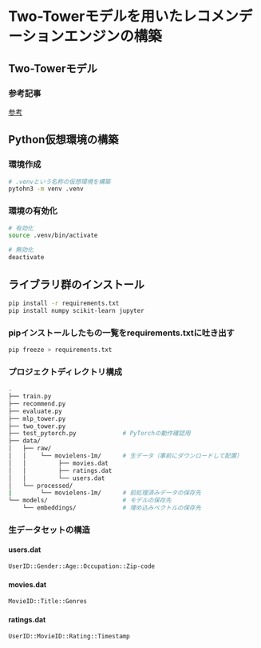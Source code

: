 # Two-Towerモデルを用いたレコメンデーションエンジンの構築
## Two-Towerモデル
### 参考記事
[参考](https://note.com/kokopelli_inc/n/nd89c1b89b741)

## Python仮想環境の構築
### 環境作成
```bash
# .venvという名称の仮想環境を構築
pytohn3 -m venv .venv
```

### 環境の有効化
```bash
# 有効化
source .venv/bin/activate

# 無効化
deactivate
```

## ライブラリ群のインストール
```bash
pip install -r requirements.txt
pip install numpy scikit-learn jupyter
```

### pipインストールしたもの一覧をrequirements.txtに吐き出す
```bash
pip freeze > requirements.txt
```

### プロジェクトディレクトリ構成
```bash
.
├── train.py
├── recommend.py
├── evaluate.py
├── mlp_tower.py
├── two_tower.py
├── test_pytorch.py             # PyTorchの動作確認用 
├── data/
│   ├── raw/
│   │    └── movielens-1m/      # 生データ（事前にダウンロードして配置）
│   │         ├── movies.dat
│   │         ├── ratings.dat
│   │         └── users.dat
│   └── processed/              
|        └── movielens-1m/      # 前処理済みデータの保存先
└── models/                     # モデルの保存先
    └── embeddings/             # 埋め込みベクトルの保存先
```

### 生データセットの構造
#### users.dat
```bash
UserID::Gender::Age::Occupation::Zip-code
```

#### movies.dat
```bash
MovieID::Title::Genres
```

#### ratings.dat
```bash
UserID::MovieID::Rating::Timestamp
```
